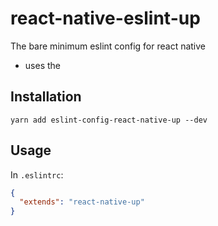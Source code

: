 # react-native-eslint-up

The bare minimum eslint config for react native

- uses the

## Installation

```
yarn add eslint-config-react-native-up --dev
```

## Usage

In `.eslintrc`:

```json
{
  "extends": "react-native-up"
}
```
